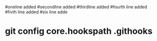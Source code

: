 #oneline added
#secondline added
#thirdline added
#fourth line added
#fivth line added
#six line adde
# git config core.hookspath .githooks